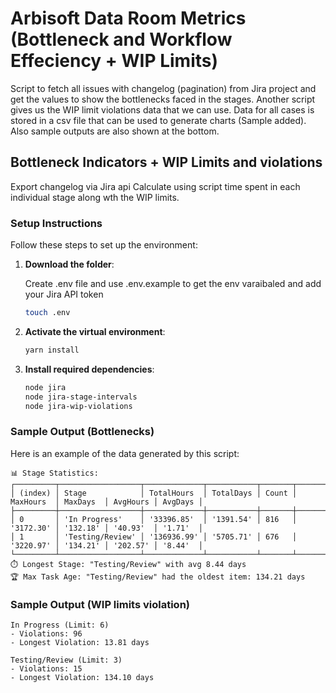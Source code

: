 # Arbisoft Data Room Metrics (Bottleneck and Workflow Effeciency + WIP Limits)

Script to fetch all issues with changelog (pagination) from Jira project and get the values to show the bottlenecks faced in the stages. Another script gives us the WIP limit violations data that we can use. Data for all cases is stored in a csv file that can be used to generate charts (Sample added). Also sample outputs are also shown at the bottom.

## Bottleneck Indicators + WIP Limits and violations

Export changelog via Jira api Calculate using script time spent in each individual stage along wth the WIP limits.

### Setup Instructions

Follow these steps to set up the environment:

1. **Download the folder**:

   Create .env file and use .env.example to get the env varaibaled and add your Jira API token

   ```bash
   touch .env
   ```

2. **Activate the virtual environment**:

   ```bash
   yarn install
   ```

3. **Install required dependencies**:

   ```bash
   node jira
   node jira-stage-intervals
   node jira-wip-violations
   ```

### Sample Output (Bottlenecks)

Here is an example of the data generated by this script:

```
📊 Stage Statistics:
┌─────────┬──────────────────┬─────────────┬───────────┬───────┬───────────┬──────────┬──────────┬─────────┐
│ (index) │ Stage            │ TotalHours  │ TotalDays │ Count │ MaxHours  │ MaxDays  │ AvgHours │ AvgDays │
├─────────┼──────────────────┼─────────────┼───────────┼───────┼───────────┼──────────┼──────────┼─────────┤
│ 0       │ 'In Progress'    │ '33396.85'  │ '1391.54' │ 816   │ '3172.30' │ '132.18' │ '40.93'  │ '1.71'  │
│ 1       │ 'Testing/Review' │ '136936.99' │ '5705.71' │ 676   │ '3220.97' │ '134.21' │ '202.57' │ '8.44'  │
└─────────┴──────────────────┴─────────────┴───────────┴───────┴───────────┴──────────┴──────────┴─────────┘
⏱️ Longest Stage: "Testing/Review" with avg 8.44 days
🏆 Max Task Age: "Testing/Review" had the oldest item: 134.21 days
```

### Sample Output (WIP limits violation)

```
In Progress (Limit: 6)
- Violations: 96
- Longest Violation: 13.81 days

Testing/Review (Limit: 3)
- Violations: 15
- Longest Violation: 134.10 days
```
